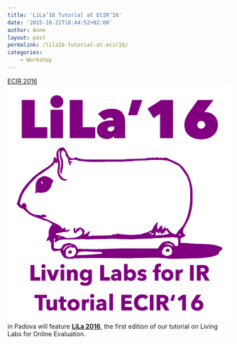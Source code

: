 ```yaml
---
title: 'LiLa’16 Tutorial at ECIR’16'
date: '2015-10-21T18:44:52+02:00'
author: Anne
layout: post
permalink: /lila16-tutorial-at-ecir16/
categories:
    - Workshop
---
```


[ECIR 2016](http://ecir2016.dei.unipd.it/)[![lila](/assets/lila.png?resize=150%2C150&ssl=1)](http://living-labs.net/tutorial/) in Padova will feature **[LiLa 2016](http://living-labs.net/tutorial/)**, the first edition of our tutorial on Living Labs for Online Evaluation.